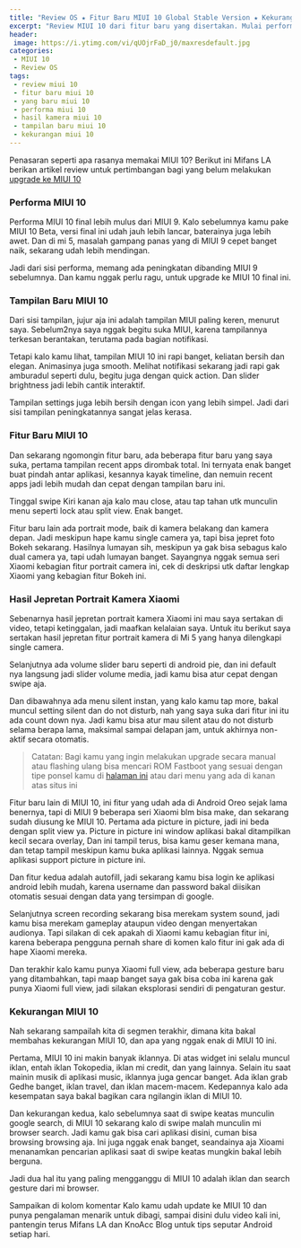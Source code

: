 ```yaml
---
title: "Review OS ★ Fitur Baru MIUI 10 Global Stable Version ★ Kekurangan Kelebihan"
excerpt: "Review MIUI 10 dari fitur baru yang disertakan. Mulai performa, tampilan baru di MIUI 10 hingga hasil kamera, serta kekurangan yang ada di dalamnya"
header:
 image: https://i.ytimg.com/vi/qUOjrFaD_j0/maxresdefault.jpg
categories:
 - MIUI 10
 - Review OS
tags:
 - review miui 10
 - fitur baru miui 10
 - yang baru miui 10
 - performa miui 10
 - hasil kamera miui 10
 - tampilan baru miui 10
 - kekurangan miui 10
---
```


Penasaran seperti apa rasanya memakai MIUI 10? Berikut ini Mifans LA berikan artikel review untuk pertimbangan bagi yang belum melakukan [upgrade ke MIUI 10](https://mi.knoacc.org/cara-instal-ulang-atau-upgrade-MIUI-10-stabil)

### Performa MIUI 10

Performa MIUI 10 final lebih mulus dari MIUI 9. Kalo sebelumnya kamu pake MIUI 10 Beta, versi final ini udah jauh lebih lancar, baterainya juga lebih awet. Dan di mi 5, masalah gampang panas yang di MIUI 9 cepet banget naik, sekarang udah lebih mendingan.

Jadi dari sisi performa, memang ada peningkatan dibanding MIUI 9 sebelumnya. Dan kamu nggak perlu ragu, untuk upgrade ke MIUI 10 final ini.

### Tampilan Baru MIUI 10

Dari sisi tampilan, jujur aja ini adalah tampilan MIUI paling keren, menurut saya. Sebelum2nya saya nggak begitu suka MIUI, karena tampilannya terkesan berantakan, terutama pada bagian notifikasi.

Tetapi kalo kamu lihat, tampilan MIUI 10 ini rapi banget, keliatan bersih dan elegan. Animasinya juga smooth. Melihat notifikasi sekarang jadi rapi gak amburadul seperti dulu, begitu juga dengan quick action. Dan slider brightness jadi lebih cantik interaktif.

Tampilan settings juga lebih bersih dengan icon yang lebih simpel. Jadi dari sisi tampilan peningkatannya sangat jelas kerasa.

### Fitur Baru MIUI 10

Dan sekarang ngomongin fitur baru, ada beberapa fitur baru yang saya suka, pertama tampilan recent apps dirombak total. Ini ternyata enak banget buat pindah antar aplikasi, kesannya kayak timeline, dan nemuin recent apps jadi lebih mudah dan cepat dengan tampilan baru ini.

Tinggal swipe Kiri kanan aja kalo mau close, atau tap tahan utk munculin menu seperti lock atau split view. Enak banget.

Fitur baru lain ada portrait mode, baik di kamera belakang dan kamera depan. Jadi meskipun hape kamu single camera ya, tapi bisa jepret foto Bokeh sekarang. Hasilnya lumayan sih, meskipun ya gak bisa sebagus kalo dual camera ya, tapi udah lumayan banget. Sayangnya nggak semua seri Xiaomi kebagian fitur portrait camera ini, cek di deskripsi utk daftar lengkap Xiaomi yang kebagian fitur Bokeh ini.

### Hasil Jepretan Portrait Kamera Xiaomi

Sebenarnya hasil jepretan portrait kamera Xiaomi ini mau saya sertakan di video, tetapi ketinggalan, jadi maafkan kelalaian saya. Untuk itu berikut saya sertakan hasil jepretan fitur portrait kamera di Mi 5 yang hanya dilengkapi single camera.

Selanjutnya ada volume slider baru seperti di android pie, dan ini default nya langsung jadi slider volume media, jadi kamu bisa atur cepat dengan swipe aja.

Dan dibawahnya ada menu silent instan, yang kalo kamu tap more, bakal muncul setting silent dan do not disturb, nah yang saya suka dari fitur ini itu ada count down nya. Jadi kamu bisa atur mau silent atau do not disturb selama berapa lama, maksimal sampai delapan jam, untuk akhirnya non-aktif secara otomatis.

> Catatan: Bagi kamu yang ingin melakukan upgrade secara manual atau flashing ulang bisa mencari ROM Fastboot yang sesuai dengan tipe ponsel kamu di [halaman ini](https://mi.knoacc.org/update-terbaru-MIUI-10-stabil) atau dari menu yang ada di kanan atas situs ini

Fitur baru lain di MIUI 10, ini fitur yang udah ada di Android Oreo sejak lama benernya, tapi di MIUI 9 beberapa seri Xiaomi blm bisa make, dan sekarang sudah diusung ke MIUI 10. Pertama ada picture in picture, jadi ini beda dengan split view ya. Picture in picture ini window aplikasi bakal ditampilkan kecil secara overlay, Dan ini tampil terus, bisa kamu geser kemana mana, dan tetap tampil meskipun kamu buka aplikasi lainnya. Nggak semua aplikasi support picture in picture ini.

Dan fitur kedua adalah autofill, jadi sekarang kamu bisa login ke aplikasi android lebih mudah, karena username dan password bakal diisikan otomatis sesuai dengan data yang tersimpan di google.

Selanjutnya screen recording sekarang bisa merekam system sound, jadi kamu bisa merekam gameplay ataupun video dengan menyertakan audionya. Tapi silakan di cek apakah di Xiaomi kamu kebagian fitur ini, karena beberapa pengguna pernah share di komen kalo fitur ini gak ada di hape Xiaomi mereka.

Dan terakhir kalo kamu punya Xiaomi full view, ada beberapa gesture baru yang ditambahkan, tapi maap banget saya gak bisa coba ini karena gak punya Xiaomi full view, jadi silakan eksplorasi sendiri di pengaturan gestur.

### Kekurangan MIUI 10

Nah sekarang sampailah kita di segmen terakhir, dimana kita bakal membahas kekurangan MIUI 10, dan apa yang nggak enak di MIUI 10 ini.

Pertama, MIUI 10 ini makin banyak iklannya. Di atas widget ini selalu muncul iklan, entah iklan Tokopedia, iklan mi credit, dan yang lainnya. Selain itu saat mainin musik di aplikasi music, iklannya juga gencar banget. Ada iklan grab Gedhe banget, iklan travel, dan iklan macem-macem. Kedepannya kalo ada kesempatan saya bakal bagikan cara ngilangin iklan di MIUI 10.

Dan kekurangan kedua, kalo sebelumnya saat di swipe keatas munculin google search, di MIUI 10 sekarang kalo di swipe malah munculin mi browser search. Jadi kamu gak bisa cari aplikasi disini, cuman bisa browsing browsing aja. Ini juga nggak enak banget, seandainya aja Xioami menanamkan pencarian aplikasi saat di swipe keatas mungkin bakal lebih berguna.

Jadi dua hal itu yang paling mengganggu di MIUI 10 adalah iklan dan search gesture dari mi browser.

Sampaikan di kolom komentar Kalo kamu udah update ke MIUI 10 dan punya pengalaman menarik untuk dibagi, sampai disini dulu video kali ini, pantengin terus Mifans LA dan KnoAcc Blog untuk tips seputar Android setiap hari.

